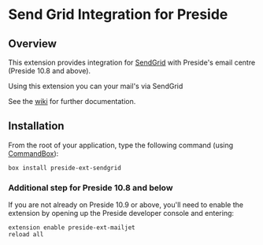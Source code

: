 # Send Grid Integration for Preside

## Overview

This extension provides integration for [SendGrid](https://www.mailjet.com/) with Preside's email centre (Preside 10.8 and above).

Using this extension you can your mail's via SendGrid

See the [wiki](https://github.com/pixl8/preside-ext-mailjet/wiki) for further documentation.

## Installation

From the root of your application, type the following command (using [CommandBox](https://www.ortussolutions.com/products/commandbox)):

```
box install preside-ext-sendgrid
```

### Additional step for Preside 10.8 and below

If you are not already on Preside 10.9 or above, you'll need to enable the extension by opening up the Preside developer console and entering:

```
extension enable preside-ext-mailjet
reload all
```